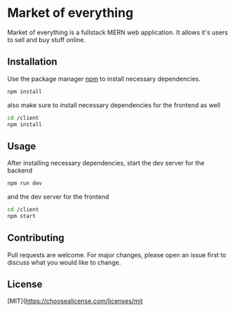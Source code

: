 # Market of everything

Market of everything is a fullstack MERN web application. It allows it's users to sell and buy stuff online.

## Installation

Use the package manager [npm](https://www.npmjs.com/) to install necessary dependencies.

```bash
npm install
```

also make sure to install necessary dependencies for the frontend as well

```bash
cd /client
npm install
```

## Usage

After installing necessary dependencies, start the dev server for the backend

```bash
npm run dev
```

and the dev server for the frontend

```bash
cd /client
npm start
```

## Contributing

Pull requests are welcome. For major changes, please open an issue first to discuss what you would like to change.

## License

[MIT](https://choosealicense.com/licenses/mit

